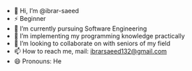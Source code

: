 - 👋 Hi, I’m @ibrar-saeed
- ⚡ Beginner
- 🌱 I’m currently pursuing Software Engineering
- 👀 I’m implementing my programming knowledge practically 
- 💞️ I’m looking to collaborate on with seniors of my field
- 📫 How to reach me, mail: ibrarsaeed132@gmail.com 
- 😄 Pronouns: He


